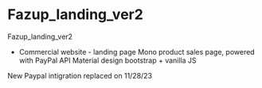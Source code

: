 # Fazup_landing_ver2
Fazup_landing_ver2
- Commercial website - landing page
Mono product sales page, powered with PayPal API
Material design bootstrap + vanilla JS

New Paypal intigration replaced on 11/28/23
